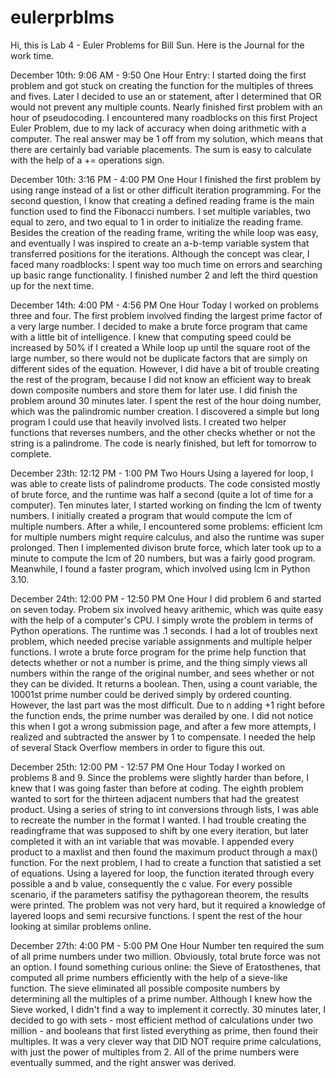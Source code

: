 # eulerprblms
Hi, this is Lab 4 - Euler Problems for Bill Sun. Here is the Journal for the work time. 

December 10th: 9:06 AM - 9:50 One Hour
Entry: I started doing the first problem and got stuck on creating the function for the multiples of threes and fives. Later I decided to use an or statement, after I determined that OR would not prevent any multiple counts. Nearly finished first problem with an hour of pseudocoding. I encountered many roadblocks on this first Project Euler Problem, due to my lack of accuracy when doing arithmetic with a computer. The real answer may be 1 off from my solution, which means that there are certainly bad variable placements. The sum is easy to calculate with the help of a += operations sign. 

December 10th: 3:16 PM - 4:00 PM One Hour
I finished the first problem by using range instead of a list or other difficult iteration programming. For the second question, I know that creating a defined reading frame is the main function used to find the Fibonacci numbers. I set multiple variables, two equal to zero, and two equal to 1 in order to initialize the reading frame. Besides the creation of the reading frame, writing the while loop was easy, and eventually I was inspired to create an a-b-temp variable system that transferred positions for the iterations. Although the concept was clear, I faced many roadblocks: I spent way too much time on errors and searching up basic range functionality. I finished number 2 and left the third question up for the next time. 

December 14th: 4:00 PM - 4:56 PM One Hour 
Today I worked on problems three and four. The first problem involved finding the largest prime factor of a very large number. I decided to make a brute force program that came with a little bit of intelligence. I knew that computing speed could be increased by 50% if I created a While loop up until the square root of the large number, so there would not be duplicate factors that are simply on different sides of the equation. However, I did have a bit of trouble creating the rest of the program, because I did not know an efficient way to break down composite numbers and store them for later use. I did finish the problem around 30 minutes later. I spent the rest of the hour doing number, which was the palindromic number creation. I discovered a simple but long program I could use that heavily involved lists. I created two helper functions that reverses numbers, and the other checks whether or not the string is a palindrome. The code is nearly finished, but left for tomorrow to complete. 

December 23th: 12:12 PM - 1:00 PM Two Hours
Using a layered for loop, I was able to create lists of palindrome products. The code consisted mostly of brute force, and the runtime was half a second (quite a lot of time for a computer). Ten minutes later, I started working on finding the lcm of twenty numbers. I initially created a program that would compute the lcm of multiple numbers. After a while, I encountered some problems: efficient lcm for multiple numbers might require calculus, and also the runtime was super prolonged. Then I implemented divison brute force, which later took up to a minute to compute the lcm of 20 numbers, but was a fairly good program. Meanwhile, I found a faster program, which involved using lcm in Python 3.10. 

December 24th: 12:00 PM - 12:50 PM One Hour
I did problem 6 and started on seven today. Probem six involved heavy arithemic, which was quite easy with the help of a computer's CPU. I simply wrote the problem in terms of Python operations. The runtime was .1 seconds. I had a lot of troubles next problem, which needed precise variable assignments and multiple helper functions. I wrote a brute force program for the prime help function that detects whether or not a number is prime, and the thing simply views all numbers within the range of the original number, and sees whether or not they can be divided. It returns a boolean. Then, using a count variable, the 10001st prime number could be derived simply by ordered counting. However, the last part was the most difficult. Due to n adding +1 right before the function ends, the prime number was derailed by one. I did not notice this when I got a wrong submission page, and after a few more attempts, I realized and subtracted the answer by 1 to compensate. I needed the help of several Stack Overflow members in order to figure this out. 

December 25th: 12:00 PM - 12:57 PM One Hour
Today I worked on problems 8 and 9. Since the problems were slightly harder than before, I knew that I was going faster than before at coding. The eighth problem wanted to sort for the thirteen adjacent numbers that had the greatest product. Using a series of string to int conversions through lists, I was able to recreate the number in the format I wanted. I had trouble creating the readingframe that was supposed to shift by one every iteration, but later completed it with an int variable that was movable. I appended every product to a maxlist and then found the maximum product through a max() function. For the next problem, I had to create a function that satistied a set of equations. Using a layered for loop, the function iterated through every possible a and b value, consequently the c value. For every possible scenario, if the parameters satifisy the pythagorean theorem, the results were printed. The problem was not very hard, but it required a knowledge of layered loops and semi recursive functions. I spent the rest of the hour looking at similar problems online. 

December 27th: 4:00 PM - 5:00 PM One Hour
Number ten required the sum of all prime numbers under two million. Obviously, total brute force was not an option. I found something curious online: the Sieve of Eratosthenes, that computed all prime numbers efficiently with the help of a sieve-like function. The sieve eliminated all possible composite numbers by determining all the multiples of a prime number. Although I knew how the Sieve worked, I didn't find a way to implement it correctly. 30 minutes later, I decided to go with sets - most efficient method of calculations under two million - and booleans that first listed everything as prime, then found their multiples. It was a very clever way that DID NOT require prime calculations, with just the power of multiples from 2. All of the prime numbers were eventually summed, and the right answer was derived. 
